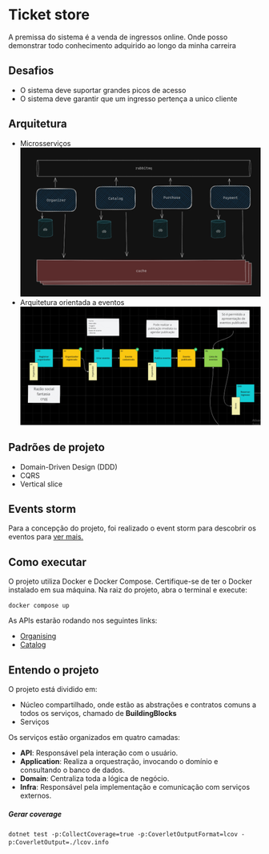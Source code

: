 # Ticket store
A premissa do sistema é a venda de ingressos online.
Onde posso demonstrar todo conhecimento adquirido ao longo da minha carreira 

## Desafios
- O sistema deve suportar grandes picos de acesso
- O sistema deve garantir que um ingresso pertença a unico cliente

## Arquitetura
- Microsserviços
![alt text](docs/arquitetura.png)
- Arquitetura orientada a eventos
![alt text](docs/event-storm.png)

## Padrões de projeto
- Domain-Driven Design (DDD)
- CQRS
- Vertical slice

## Events storm
Para a concepção do projeto, foi realizado o event storm para descobrir os eventos para
[ver mais.](https://miro.com/welcomeonboard/ZDlOVHlYTzRrMFN1aVppMkFzN0l0bEVTRk1rZ0xhaG1FcENsNDhjU29KNWpZdHhLNzVRMkpUZmVxU2FoeDJkYXwzNDU4NzY0NTg0NzkwMTQ1MTQzfDI=?share_link_id=131185290624)

## Como executar
O projeto utiliza Docker e Docker Compose. Certifique-se de ter o Docker instalado em sua máquina. Na raiz do projeto, abra o terminal e execute:
```
docker compose up
```
As APIs estarão rodando nos seguintes links:
- [Organising](http://localhost:5286/swagger/index.html)
- [Catalog](http://localhost:7139/swagger/index.html)

## Entendo o projeto
O projeto está dividido em:
- Núcleo compartilhado, onde estão as abstrações e contratos comuns a todos os serviços, chamado de **BuildingBlocks**
- Serviços

Os serviços estão organizados em quatro camadas:
- **API**: Responsável pela interação com o usuário.
- **Application**: Realiza a orquestração, invocando o domínio e consultando o banco de dados.
- **Domain**: Centraliza toda a lógica de negócio.
- **Infra**: Responsável pela implementação e comunicação com serviços externos.

##### Gerar coverage
```
dotnet test -p:CollectCoverage=true -p:CoverletOutputFormat=lcov -p:CoverletOutput=./lcov.info
```
